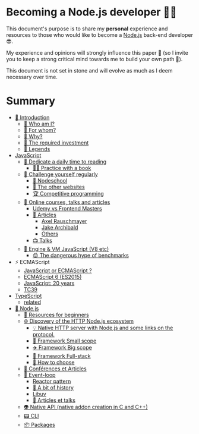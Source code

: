 # Becoming a Node.js developer 🐢🚀

This document's purpose is to share my **personal** experience and resources to those who would like to
become a [Node.js](https://nodejs.org/fr/) back-end developer 😎.

My experience and opinions will strongly influence this paper 👿 (so I invite you to keep a strong critical mind towards me to build your own path 🐤).

This document is not set in stone and will evolve as much as I deem necessary over time.

# Summary

- [👋 Introduction](./chapters/introduction/introduction.md)
    - [👀 Who am I?](./chapters/introduction/introduction.md#-Who-am-I-)
    - [👊 For whom?](./chapters/introduction/introduction.md#-For-whom-)
    - [💬 Why?](./chapters/introduction/introduction.md#-Why-)
    - [😬 The required investment](./chapters/introduction/introduction.md#-The-required-investment-)
    - [📌 Legends](./chapters/introduction/introduction.md#📌-legends)
- [JavaScript](./chapters/javascript/introduction.md)
  - [📕 Dedicate a daily time to reading](./chapters/javascript/reading.md)
    - [📖📐 Practice with a book](./chapters/javascript/reading.md#📖📐-practice-with-a-book)
  - [💪 Challenge yourself regularly](./chapters/javascript/challenge.md)
    - [🏫 Nodeschool](./chapters/javascript/challenge.md#🏫-nodeschool)
    - [🔎 The other websites](./chapters/javascript/challenge.md#🔎-the-other-websites)
    - [🏆 Competitive programming](./chapters/javascript/challenge.md#🏆-competitive-programming)
  - [🌌 Online courses, talks and articles](./chapters/javascript/online-courses-talks-articles.md)
    - [Udemy vs Frontend Masters](./chapters/javascript/online-courses-talks-articles.md#udemy-vs-frontend-masters)
    - [📄 Articles](./chapters/javascript/online-courses-talks-articles.md#📄-articles)
      - [Axel Rauschmayer](./chapters/javascript/online-courses-talks-articles.md#uaxel-rauschmayeru)
      - [Jake Archibald](./chapters/javascript/online-courses-talks-articles.md#ujake-archibaldu)
      - [Others](./chapters/javascript/online-courses-talks-articles.md#uother-articlesu)
    - [📺 Talks](./chapters/javascript/online-courses-talks-articles.md#📺-talks)
  - [🔧 Engine & VM JavaScript (V8 etc)](./chapters/javascript/VM.md)
    - [😡 The dangerous hype of benchmarks](./chapters/javascript/VM.md#😡-the-dangerous-hype-of-benchmarks)
- ⚡ ECMAScript
  - [JavaScript or ECMAScript ?](./chapters/ecmascript/javascript-or-ecmascript.md)
  - [ECMAScript 6 (ES2015)](./chapters/ecmascript/ecmascript-6.md)
  - [JavaScript: 20 years](./chapters/ecmascript/javascript-20years.md)
  - [TC39](./chapters/ecmascript/tc39.md)
- [TypeScript](./chapters/typescript/introduction.md)
  - [related](./chapters/typescript/README.md)
- [🐢 Node.js](./chapters/nodejs/introduction.md)
  - [🐥 Resources for beginners](./chapters/nodejs/beginners-resources.md)
  - [🌐 Discovery of the HTTP Node.js ecosystem](./chapters/nodejs/node-http-ecosystem.md#🚣-introduction)
    - [💡 Native HTTP server with Node.js and some links on the protocol.](./chapters/nodejs/node-http-ecosystem.md#💡-native-http-server-with-nodejs-and-some-links-on-the-protocol)
    - [🚁 Framework Small scope](./chapters/nodejs/node-http-ecosystem.md#🚁-framework-small-scope)
    - [✈️ Framework Big scope](./chapters/nodejs/node-http-ecosystem.md#✈️-framework-big-scope)
    - [🌠 Framework Full-stack](./chapters/nodejs/node-http-ecosystem.md#🌠-framework-full-stack)
    - [🎯 How to choose](./chapters/nodejs/node-http-ecosystem.md#🎯-how-to-choose)
  - [📰 Conférences et Articles](./chapters/nodejs/conf-and-articles.md)
  - [🎡 Event-loop](./chapters/nodejs/event-loop.md#introduction)
    - [Reactor pattern](./chapters/nodejs/event-loop.md#reactor-pattern)
    - [🎥 A bit of history](./chapters/nodejs/event-loop.md#🎥-a-bit-of-history)
    - [Libuv](./chapters/nodejs/event-loop.md#libuv)
    - [📜 Articles et talks](./chapters/nodejs/event-loop.md#📜-articles-et-talks)
  - [👽 Native API (native addon creation in C and C++)](./chapters/nodejs/native-api.md)
  - [📟 CLI](./chapters/nodejs/cli.md)
  - [📦 Packages](./chapters/nodejs/packages.md)
